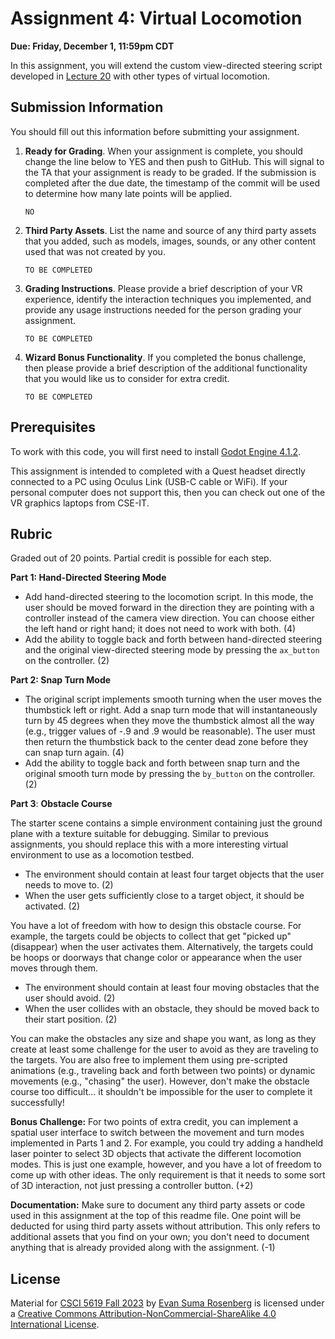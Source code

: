 # Assignment 4: Virtual Locomotion

**Due: Friday, December 1, 11:59pm CDT**

In this assignment, you will extend the custom view-directed steering script developed in [Lecture 20](https://mediaspace.umn.edu/media/t/1_j07xqm14) with other types of virtual locomotion.

## Submission Information

You should fill out this information before submitting your assignment. 

1. **Ready for Grading**. When your assignment is complete, you should change the line below to YES and then push to GitHub. This will signal to the TA that your assignment is ready to be graded. If the submission is completed after the due date, the timestamp of the commit will be used to determine how many late points will be applied.

   `NO`

2. **Third Party Assets**. List the name and source of any third party assets that you added, such as models, images, sounds, or any other content used that was not created by you.

   `TO BE COMPLETED`

3. **Grading Instructions**. Please provide a brief description of your VR experience, identify the interaction techniques you implemented, and provide any usage instructions needed for the person grading your assignment.

   `TO BE COMPLETED`

4. **Wizard Bonus Functionality**. If you completed the bonus challenge, then please provide a brief description of the additional functionality that you would like us to consider for extra credit.

   `TO BE COMPLETED`

## Prerequisites

To work with this code, you will first need to install [Godot Engine 4.1.2](https://godotengine.org/).

This assignment is intended to completed with a Quest headset directly connected to a PC using Oculus Link (USB-C cable or WiFi). If your personal computer does not support this, then you can check out one of the VR graphics laptops from CSE-IT.

## Rubric

Graded out of 20 points. Partial credit is possible for each step.

**Part 1: Hand-Directed Steering Mode**

- Add hand-directed steering to the locomotion script. In this mode, the user should be moved forward in the direction they are pointing with a controller instead of the camera view direction. You can choose either the left hand or right hand; it does not need to work with both. (4)
- Add the ability to toggle back and forth between hand-directed steering and the original view-directed steering mode by pressing the `ax_button` on the controller. (2)

**Part 2: Snap Turn Mode**

- The original script implements smooth turning when the user moves the thumbstick left or right.  Add a snap turn mode that will instantaneously turn by 45 degrees when they move the thumbstick almost all the way (e.g., trigger values of -.9 and .9 would be reasonable).  The user must then return the thumbstick back to the center dead zone before they can snap turn again.  (4)
- Add the ability to toggle back and forth between snap turn and the original smooth turn mode by pressing the `by_button` on the controller. (2)

**Part 3**: **Obstacle Course**

The starter scene contains a simple environment containing just the ground plane with a texture suitable for debugging.  Similar to previous assignments, you should replace this with a more interesting virtual environment to use as a locomotion testbed. 

- The environment should contain at least four target objects that the user needs to move to. (2)
- When the user gets sufficiently close to a target object, it should be activated. (2)

You have a lot of freedom with how to design this obstacle course.  For example, the targets could be objects to collect that get "picked up" (disappear) when the user activates them. Alternatively, the targets could be hoops or doorways that change color or appearance when the user moves through them. 

- The environment should contain at least four moving obstacles that the user should avoid. (2)
- When the user collides with an obstacle, they should be moved back to their start position. (2)

You can make the obstacles any size and shape you want, as long as they create at least some challenge for the user to avoid as they are traveling to the targets. You are also free to implement them using pre-scripted animations (e.g., traveling back and forth between two points) or dynamic movements (e.g., "chasing" the user).  However, don't make the obstacle course too difficult... it shouldn't be impossible for the user to complete it successfully!

**Bonus Challenge:** For two points of extra credit, you can implement a spatial user interface to switch between the movement and turn modes implemented in Parts 1 and 2. For example, you could try adding a handheld laser pointer to select 3D objects that activate the different locomotion modes. This is just one example, however, and you have a lot of freedom to come up with other ideas. The only requirement is that it needs to some sort of 3D interaction, not just pressing a controller button. (+2)

**Documentation:** Make sure to document any third party assets or code used in this assignment at the top of this readme file. One point will be deducted for using third party assets without attribution. This only refers to additional assets that you find on your own; you don't need to document anything that is already provided along with the assignment. (-1)

## License

Material for [CSCI 5619 Fall 2023](https://canvas.umn.edu/courses/391288/assignments/syllabus) by [Evan Suma Rosenberg](https://illusioneering.umn.edu/) is licensed under a [Creative Commons Attribution-NonCommercial-ShareAlike 4.0 International License](http://creativecommons.org/licenses/by-nc-sa/4.0/).
